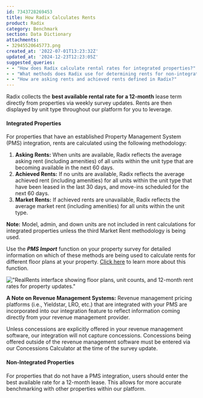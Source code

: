 ```yaml
---
id: 7343728269453
title: How Radix Calculates Rents
product: Radix
category: Benchmark
section: Data Dictionary
attachments:
- 32945520645773.png
created_at: '2022-07-01T13:23:32Z'
updated_at: '2024-12-23T12:23:05Z'
suggested_queries:
- - "How does Radix calculate rental rates for integrated properties?"
- - "What methods does Radix use for determining rents for non-integrated properties?"
- - "How are asking rents and achieved rents defined in Radix?"
---
```

Radix collects the **best available rental rate for a 12-month** lease term directly from properties via weekly survey updates. Rents are then displayed by unit type throughout our platform for you to leverage.

#### Integrated Properties

For properties that have an established Property Management System (PMS) integration, rents are calculated using the following methodology:

1. **Asking Rents:** When units are available, Radix reflects the average asking rent (including amenities) of all units within the unit type that are becoming available in the next 60 days.
2. **Achieved Rents:** If no units are available, Radix reflects the average achieved rent (including amenities) for all units within the unit type that have been leased in the last 30 days, and move-ins scheduled for the next 60 days.
3. **Market Rents:** If achieved rents are unavailable, Radix reflects the average market rent (including amenities) for all units within the unit type.

**Note:** Model, admin, and down units are not included in rent calculations for integrated properties unless the third Market Rent methodology is being used.

Use the ***PMS Import*** function on your property survey for detailed information on which of these methods are being used to calculate rents for different floor plans at your property. [Click here](https://help.radix.com/hc/en-us/articles/27994992281869-Updating-Your-Integrated-Property-Survey) to learn more about this function.

!["RealRents interface showing floor plans, unit counts, and 12-month rent rates for property updates."](attachments/32945520645773.png)

**A Note on Revenue Management Systems:** Revenue management pricing platforms (i.e., Yieldstar, LRO, etc.) that are integrated with your PMS are incorporated into our integration feature to reflect information coming directly from your revenue management provider. 

Unless concessions are explicitly offered in your revenue management software, our integration will not capture concessions. Concessions being offered outside of the revenue management software must be entered via our Concessions Calculator at the time of the survey update.

#### Non-Integrated Properties

For properties that do not have a PMS integration, users should enter the best available rate for a 12-month lease. This allows for more accurate benchmarking with other properties within our platform.